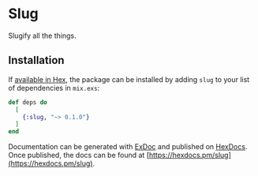 # Slug

Slugify all the things.

## Installation

If [available in Hex](https://hex.pm/docs/publish), the package can be installed
by adding `slug` to your list of dependencies in `mix.exs`:

```elixir
def deps do
  [
    {:slug, "~> 0.1.0"}
  ]
end
```

Documentation can be generated with [ExDoc](https://github.com/elixir-lang/ex_doc)
and published on [HexDocs](https://hexdocs.pm). Once published, the docs can
be found at [https://hexdocs.pm/slug](https://hexdocs.pm/slug).

